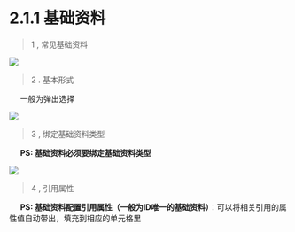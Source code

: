 # 2.1.1 基础资料

> 1 , 常见基础资料

![](http://pc1pao5ui.bkt.clouddn.com/20180719091033.jpg)

> 2 . 基本形式

&nbsp;&nbsp;&nbsp;&nbsp; 一般为弹出选择

![](http://pc1pao5ui.bkt.clouddn.com/20180718081105.jpg)

> 3 , 绑定基础资料类型

&nbsp;&nbsp;&nbsp;&nbsp; **PS: 基础资料必须要绑定基础资料类型**

![](http://pc1pao5ui.bkt.clouddn.com/20180723042713.jpg)

> 4 , 引用属性

&nbsp;&nbsp;&nbsp;&nbsp; **PS: 基础资料配置引用属性（一般为ID唯一的基础资料）**：可以将相关引用的属性值自动带出，填充到相应的单元格里








